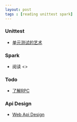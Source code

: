 ```yaml
---
layout: post
tags : [reading unittest spark] 
---
```


### Unittest  
+ [单元测试的艺术](http://learning.gridsum.com/course/view.php?id=27)

### Spark  
+ 阅读 <<spark learning>>

### Todo  
+ [了解RPC](http://www.zhihu.com/question/25536695)

### Api Design
+ [Web Api Design](https://www.pluralsight.com/courses/web-api-design)